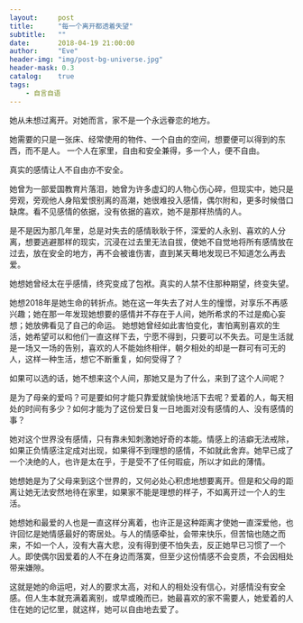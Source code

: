 ```yaml
---
layout:     post
title:      "每一个离开都透着失望"
subtitle:   ""
date:       2018-04-19 21:00:00
author:     "Eve"
header-img: "img/post-bg-universe.jpg"
header-mask: 0.3
catalog:    true
tags:
    - 自言自语
---
```

她从未想过离开。对她而言，家不是一个永远眷恋的地方。

她需要的只是一张床、经常使用的物件、一个自由的空间，想要便可以得到的东西，而不是人。
一个人在家里，自由和安全兼得，多一个人，便不自由。

真实的感情让人不自由亦不安全。

她曾为一部爱国教育片落泪，她曾为许多虚幻的人物心伤心碎，但现实中，她只是旁观，旁观他人身陷爱恨别离的高潮，她很难投入感情，偶尔附和，更多时候借口缺席。看不见感情的依据，没有依据的喜欢，她不是那样热情的人。

是不是因为那几年里，总是对失去的感情耿耿于怀，深爱的人永别、喜欢的人分离，想要逃避那样的现实，沉浸在过去里无法自拔，使她不自觉地将所有感情放在过去，放在安全的地方，再不会被谁伤害，直到某天蓦地发现已不知道怎么再去爱。

她想她曾经太在乎感情，终究变成了包袱。真实的人禁不住那种期望，终变失望。

她想2018年是她生命的转折点。她在这一年失去了对人生的憧憬，对享乐不再感兴趣；她在那一年发现她想要的感情并不存在于人间，她所希求的不过是痴心妄想；她放佛看见了自己的命运。
她想她曾经如此害怕变化，害怕离别喜欢的生活，她希望可以和他们一直这样下去，宁愿不得到，只要可以不失去。可是生活就是一场又一场的告别，喜欢的人不能始终相伴，朝夕相处的却是一群可有可无的人，这样一种生活，想它不断重复，如何受得了？

如果可以选的话，她不想来这个人间，那她又是为了什么，来到了这个人间呢？

是为了母亲的爱吗？可是要如何才能只靠爱就愉快地活下去呢？爱着的人，每天相处的时间有多少？如何才能为了这份爱日复一日地面对没有感情的人、没有感情的事？

她对这个世界没有感情，只有靠未知刺激她好奇的本能。情感上的洁癖无法戒除，如果正负情感注定成对出现，如果得不到理想的感情，不如就此舍弃。她早已成了一个决绝的人，也许是太在乎，于是受不了任何瑕疵，所以才如此的薄情。

她想她是为了父母来到这个世界的，又何必处心积虑地想要离开。但是和父母的距离让她无法安然地待在家里，如果家不能是理想的样子，不如离开过一个人的生活。

她想她和最爱的人也是一直这样分离着，也许正是这种距离才使她一直深爱他，也许回忆是她情感最好的寄居处。与人的情感牵扯，会带来快乐，但苦恼也随之而来，不如一个人，没有大喜大悲，没有得到便不怕失去，反正她早已习惯了一个人。即使偶尔因爱着的人不在身边而落寞，但至少这份情感不会变质，不会因相处带来嫌隙。

这就是她的命运吧，对人的要求太高，对和人的相处没有信心，对感情没有安全感。但人生本就充满着离别，或早或晚而已，她最喜欢的家不需要人，她爱着的人住在她的记忆里，就这样，她可以自由地去爱了。